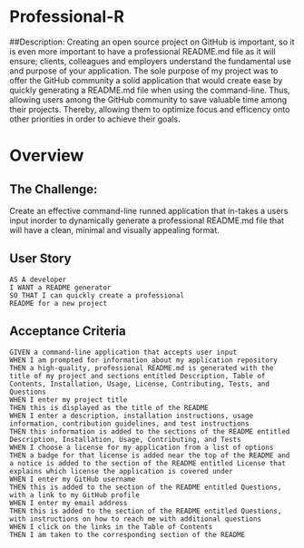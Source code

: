 # Professional-R

##Description:
Creating an open source project on GitHub is important, so it is even more important to have a professional README.md file as it will ensure; clients, colleagues and employers understand the fundamental use and purpose of your application. The sole purpose of my project was to offer the GitHub community a solid application that would create ease by quickly generating a README.md file when using the command-line. Thus, allowing users among the GitHub community to save valuable time among their projects. Thereby, allowing them to optimize focus and efficency onto other priorities in order to achieve their goals.

# Overview
## The Challenge:
Create an effective command-line runned application that in-takes a users input inorder to dynamically generate a professional README.md file that will have a clean, minimal and visually appealing format.

## User Story
```
AS A developer
I WANT a README generator
SO THAT I can quickly create a professional 
README for a new project
```
## Acceptance Criteria
```
GIVEN a command-line application that accepts user input
WHEN I am prompted for information about my application repository
THEN a high-quality, professional README.md is generated with the title of my project and sections entitled Description, Table of Contents, Installation, Usage, License, Contributing, Tests, and Questions
WHEN I enter my project title
THEN this is displayed as the title of the README
WHEN I enter a description, installation instructions, usage information, contribution guidelines, and test instructions
THEN this information is added to the sections of the README entitled Description, Installation, Usage, Contributing, and Tests
WHEN I choose a license for my application from a list of options
THEN a badge for that license is added near the top of the README and a notice is added to the section of the README entitled License that explains which license the application is covered under
WHEN I enter my GitHub username
THEN this is added to the section of the README entitled Questions, with a link to my GitHub profile
WHEN I enter my email address
THEN this is added to the section of the README entitled Questions, with instructions on how to reach me with additional questions
WHEN I click on the links in the Table of Contents
THEN I am taken to the corresponding section of the README
